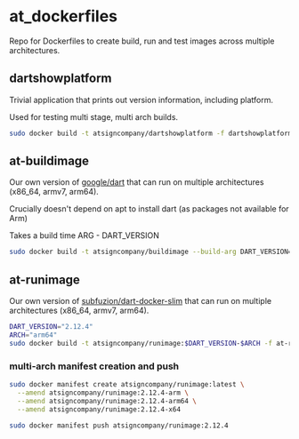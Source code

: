 # at_dockerfiles

Repo for Dockerfiles to create build, run and test images across multiple 
architectures.

## dartshowplatform

Trivial application that prints out version information, including platform.

Used for testing multi stage, multi arch builds.

```bash
sudo docker build -t atsigncompany/dartshowplatform -f dartshowplatform/Dockerfile .
```

## at-buildimage

Our own version of [google/dart](https://github.com/dart-lang/dart_docker) that
can run on multiple architectures (x86_64, armv7, arm64).

Crucially doesn't depend on apt to install dart (as packages not available for Arm)

Takes a build time ARG - DART_VERSION

```bash
sudo docker build -t atsigncompany/buildimage --build-arg DART_VERSION=2.12.4 -f at-buildimage/Dockerfile .
```

## at-runimage

Our own version of [subfuzion/dart-docker-slim](https://github.com/subfuzion/dart-docker-slim)
that can run on multiple architectures (x86_64, armv7, arm64).

```bash
DART_VERSION="2.12.4"
ARCH="arm64"
sudo docker build -t atsigncompany/runimage:$DART_VERSION-$ARCH -f at-runimage/Dockerfile .
```

### multi-arch manifest creation and push

```bash
sudo docker manifest create atsigncompany/runimage:latest \
  --amend atsigncompany/runimage:2.12.4-arm \
  --amend atsigncompany/runimage:2.12.4-arm64 \
  --amend atsigncompany/runimage:2.12.4-x64
  
sudo docker manifest push atsigncompany/runimage:2.12.4
```

